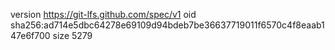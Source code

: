 version https://git-lfs.github.com/spec/v1
oid sha256:ad714e5dbc64278e69109d94bdeb7be36637719011f6570c4f8eaab147e6f700
size 5279
